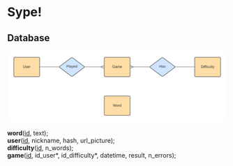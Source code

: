 # Sype!

## Database

![E/R diagram](./database.png)

**word**(<ins>id</ins>, text);\
**user**(<ins>id</ins>, nickname, hash, url_picture);\
**difficulty**(<ins>id</ins>, n_words);\
**game**(<ins>id</ins>, id_user*, id_difficulty*, datetime, result, n_errors);
